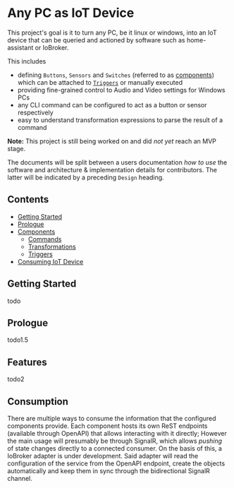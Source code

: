 # Any PC as IoT Device

This project's goal is it to turn any PC, be it linux or windows, into an IoT device that can be queried and actioned by
software such as home-assistant or IoBroker.

This includes

- defining `Buttons`, `Sensors` and `Switches` (referred to as [components](./Documentation/Components.md)) which can be
  attached to [`Triggers`](./Documentation/Triggers.md) or
  manually executed
- providing fine-grained control to Audio and Video settings for Windows PCs
- any CLI command can be configured to act as a button or sensor respectively
- easy to understand transformation expressions to parse the result of a command

__Note:__ This project is still being worked on and did _not yet_ reach an MVP stage.

The documents will be split between a users documentation _how to use_ the software and architecture &
implementation details for contributors. The latter will be indicated by a preceding `Design` heading.

## Contents

- [Getting Started](#getting-started)
- [Prologue](#prologue)
- [Components](./Documentation/Components.md)
    - [Commands](./Documentation/Commands.md)
    - [Transformations](./Documentation/Transformations.md)
    - [Triggers](./Documentation/Triggers.md)
- [Consuming IoT Device](#consumption)

## Getting Started

todo

## Prologue

todo1.5

## Features

todo2

## Consumption

There are multiple ways to consume the information that the configured components provide. Each component hosts its own
ReST endpoints (available through OpenAPI) that allows interacting with it directly; However the main usage will
presumably be through SignalR, which allows _pushing_ of state changes directly to a connected consumer. On the basis of
this, a IoBroker adapter is under development. Said adapter will read the configuration of the service from the OpenAPI
endpoint, create the objects automatically and keep them in sync through the bidirectional SignalR channel. 
